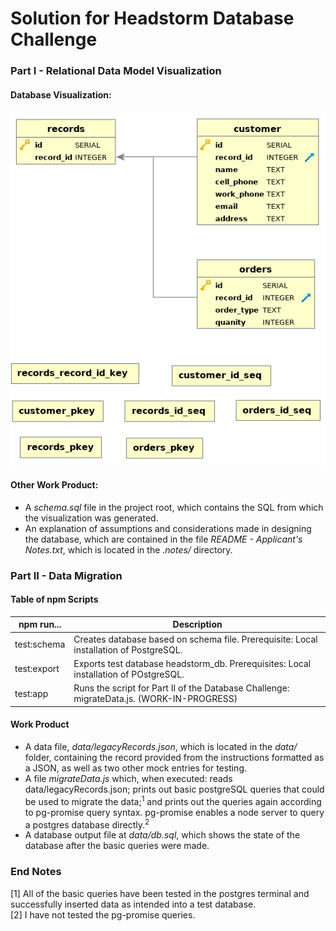 # Solution for Headstorm Database Challenge

### Part I - Relational Data Model Visualization

#### Database Visualization:
![Visualization of database schema](./headstorm_db_visualization.png)

#### Other Work Product:
- A *schema.sql* file in the project root, which contains the SQL from which the visualization was generated.
- An explanation of assumptions and considerations made in designing the database, which are contained in the file *README - Applicant's Notes.txt*, which is located in the *.notes/* directory.

### Part II - Data Migration

#### Table of npm Scripts

| npm run...  | Description                                                                                                       |
|-------------|-------------------------------------------------------------------------------------------|
| test:schema | Creates database based on schema file. Prerequisite: Local installation of PostgreSQL.    |
| test:export | Exports test database headstorm_db. Prerequisites: Local installation of POstgreSQL.      |
| test:app    | Runs the script for Part II of the Database Challenge: migrateData.js. (WORK-IN-PROGRESS) |

#### Work Product
- A data file, *data/legacyRecords.json*, which is located in the *data/* folder, containing the record provided from the instructions formatted as a JSON, as well as two other mock entries for testing.
- A file *migrateData.js* which, when executed: reads data/legacyRecords.json; prints out basic postgreSQL queries that could be used to migrate the data;<sup>1</sup> and prints out the queries again according to pg-promise query syntax.  pg-promise enables a node server to query a postgres database directly.<sup>2</sup>
- A database output file at *data/db.sql*, which shows the state of the database after the basic queries were made.

### End Notes
[1] All of the basic queries have been tested in the postgres terminal and successfully inserted data as intended into a test database.<br>
[2] I have not tested the pg-promise queries.
